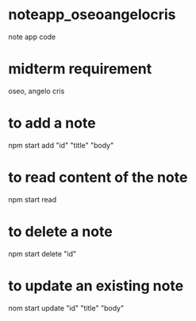 # noteapp_oseoangelocris
note app code

# midterm requirement
oseo, angelo cris

# to add a note
npm start add "id" "title" "body"

# to read content of the note
npm start read

# to delete a note
npm start delete "id"

# to update an existing note
nom start update "id" "title" "body"
